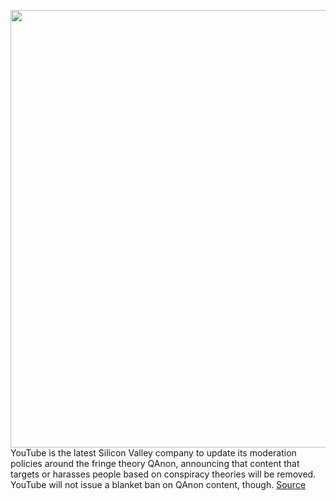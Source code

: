<img src='https://cdn.vox-cdn.com/thumbor/bux0mH2okVvm4QGk0A0FUbTakRo=/0x0:2040x1360/1200x800/filters:focal(857x517:1183x843)/cdn.vox-cdn.com/uploads/chorus_image/image/67636943/acastro_180321_1777_youtube_0002.0.jpg' width='700px' /><br/>
YouTube is the latest Silicon Valley company to update its moderation policies around the fringe theory QAnon, announcing that content that targets or harasses people based on conspiracy theories will be removed. YouTube will not issue a blanket ban on QAnon content, though.
<a href='https://www.theverge.com/2020/10/15/21517640/youtube-qanon-content-policy-update-hate-harassment-ban-facebook-pinterest'> Source <a/>